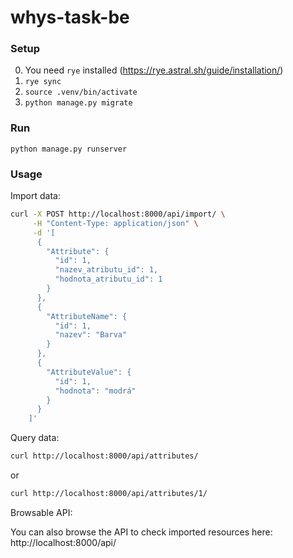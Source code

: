 # whys-task-be

### Setup

0. You need `rye` installed (https://rye.astral.sh/guide/installation/)
1. `rye sync`
2. `source .venv/bin/activate`
3. `python manage.py migrate`

### Run

`python manage.py runserver`

### Usage

Import data:

```bash
curl -X POST http://localhost:8000/api/import/ \
     -H "Content-Type: application/json" \
     -d '[
      {
        "Attribute": {
          "id": 1,
          "nazev_atributu_id": 1,
          "hodnota_atributu_id": 1
        }
      },
      {
        "AttributeName": {
          "id": 1,
          "nazev": "Barva"
        }
      },
      {
        "AttributeValue": {
          "id": 1,
          "hodnota": "modrá"
        }
      }
    ]'
```

Query data:
```bash
curl http://localhost:8000/api/attributes/
```

or

```bash
curl http://localhost:8000/api/attributes/1/
```

Browsable API:

You can also browse the API to check imported resources here: http://localhost:8000/api/